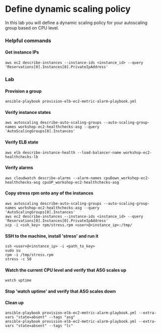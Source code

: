 # Define dynamic scaling policy

In this lab you will define a dynamic scaling policy for your autoscaling group based on CPU level.

### Helpful commands

#### Get instance IPs
```
aws ec2 describe-instances --instance-ids <instance_id> --query 'Reservations[0].Instances[0].PrivateIpAddress'
```

### Lab

#### Provision a group
```
ansible-playbook provision-elb-ec2-metric-alarm-playbook.yml
```

#### Verify instance states
```
aws autoscaling describe-auto-scaling-groups --auto-scaling-group-names workshop-ec2-healthchecks-asg --query 'AutoScalingGroups[0].Instances'
```

#### Verify ELB state
```
aws elb describe-instance-health --load-balancer-name workshop-ec2-healthchecks-lb
```

#### Verify alarms
```
aws cloudwatch describe-alarms --alarm-names cpuDown_workshop-ec2-healthchecks-asg cpuUP_workshop-ec2-healthchecks-asg
```

#### Copy stress rpm onto any of the instances
```
aws autoscaling describe-auto-scaling-groups --auto-scaling-group-names workshop-ec2-healthchecks-asg --query 'AutoScalingGroups[0].Instances'
aws ec2 describe-instances --instance-ids <instance_id> --query 'Reservations[0].Instances[0].PrivateIpAddress'
scp -i <ssh_key> rpm/stress.rpm <user>@<instance_ip>:/tmp/
```

#### SSH to the machine, install 'stress' and run it
```
ssh <user>@<instance_ip> -i <path_to_key>
sudo su
rpm -i /tmp/stress.rpm
stress -c 50
```

#### Watch the current CPU level and verify that ASG scales up
```
watch uptime
```

#### Stop 'watch uptime' and verify that ASG scales down 

#### Clean up
```
ansible-playbook provision-elb-ec2-metric-alarm-playbook.yml --extra-vars "state=absent" --tags "asg"
ansible-playbook provision-elb-ec2-metric-alarm-playbook.yml --extra-vars "state=absent" --tags "lc"
```
